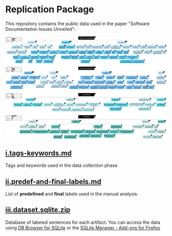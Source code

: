 # Replication Package

This repository contains the public data used in the paper "Software Documentation Issues Unveiled":  

![Taxonomy](./taxonomy-more-numbers.png "Taxonomy")

## [i.tags-keywords.md](https://github.com/anonymouspaperauthors-ICSE19/replicationpackage/blob/master/i.tags-keywords.md)
Tags and keywords used in the data collection phase

## [ii.predef-and-final-labels.md](https://github.com/anonymouspaperauthors-ICSE19/replicationpackage/blob/master/ii.predef-and-final-labels.md)
List of **predefined** and **final** labels used in the manual analysis.

## [iii.dataset.sqlite.zip](https://github.com/anonymouspaperauthors-ICSE19/replicationpackage/blob/master/iii.dataset.sqlite.zip)
Database of labeled sentences for each artifact.  You can access the data using [DB Browser for SQLite](https://sqlitebrowser.org/) or the [SQLite Manager - Add-ons for Firefox](https://addons.mozilla.org/en-US/firefox/addon/sqlite-manager/) 
